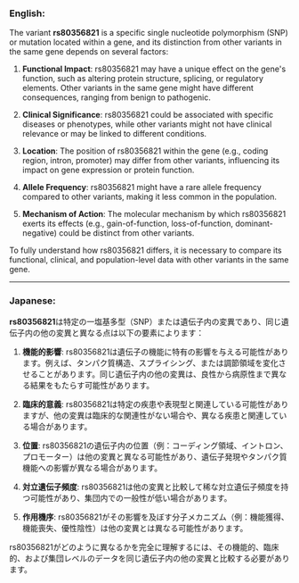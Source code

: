 ### English:
The variant **rs80356821** is a specific single nucleotide polymorphism (SNP) or mutation located within a gene, and its distinction from other variants in the same gene depends on several factors:

1. **Functional Impact**: rs80356821 may have a unique effect on the gene's function, such as altering protein structure, splicing, or regulatory elements. Other variants in the same gene might have different consequences, ranging from benign to pathogenic.

2. **Clinical Significance**: rs80356821 could be associated with specific diseases or phenotypes, while other variants might not have clinical relevance or may be linked to different conditions.

3. **Location**: The position of rs80356821 within the gene (e.g., coding region, intron, promoter) may differ from other variants, influencing its impact on gene expression or protein function.

4. **Allele Frequency**: rs80356821 might have a rare allele frequency compared to other variants, making it less common in the population.

5. **Mechanism of Action**: The molecular mechanism by which rs80356821 exerts its effects (e.g., gain-of-function, loss-of-function, dominant-negative) could be distinct from other variants.

To fully understand how rs80356821 differs, it is necessary to compare its functional, clinical, and population-level data with other variants in the same gene.

---

### Japanese:
**rs80356821**は特定の一塩基多型（SNP）または遺伝子内の変異であり、同じ遺伝子内の他の変異と異なる点は以下の要素によります：

1. **機能的影響**: rs80356821は遺伝子の機能に特有の影響を与える可能性があります。例えば、タンパク質構造、スプライシング、または調節領域を変化させることがあります。同じ遺伝子内の他の変異は、良性から病原性まで異なる結果をもたらす可能性があります。

2. **臨床的意義**: rs80356821は特定の疾患や表現型と関連している可能性がありますが、他の変異は臨床的な関連性がない場合や、異なる疾患と関連している場合があります。

3. **位置**: rs80356821の遺伝子内の位置（例：コーディング領域、イントロン、プロモーター）は他の変異と異なる可能性があり、遺伝子発現やタンパク質機能への影響が異なる場合があります。

4. **対立遺伝子頻度**: rs80356821は他の変異と比較して稀な対立遺伝子頻度を持つ可能性があり、集団内での一般性が低い場合があります。

5. **作用機序**: rs80356821がその影響を及ぼす分子メカニズム（例：機能獲得、機能喪失、優性陰性）は他の変異とは異なる可能性があります。

rs80356821がどのように異なるかを完全に理解するには、その機能的、臨床的、および集団レベルのデータを同じ遺伝子内の他の変異と比較する必要があります。